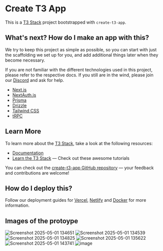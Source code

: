 # Create T3 App

This is a [T3 Stack](https://create.t3.gg/) project bootstrapped with `create-t3-app`.

## What's next? How do I make an app with this?

We try to keep this project as simple as possible, so you can start with just the scaffolding we set up for you, and add additional things later when they become necessary.

If you are not familiar with the different technologies used in this project, please refer to the respective docs. If you still are in the wind, please join our [Discord](https://t3.gg/discord) and ask for help.

- [Next.js](https://nextjs.org)
- [NextAuth.js](https://next-auth.js.org)
- [Prisma](https://prisma.io)
- [Drizzle](https://orm.drizzle.team)
- [Tailwind CSS](https://tailwindcss.com)
- [tRPC](https://trpc.io)

## Learn More

To learn more about the [T3 Stack](https://create.t3.gg/), take a look at the following resources:

- [Documentation](https://create.t3.gg/)
- [Learn the T3 Stack](https://create.t3.gg/en/faq#what-learning-resources-are-currently-available) — Check out these awesome tutorials

You can check out the [create-t3-app GitHub repository](https://github.com/t3-oss/create-t3-app) — your feedback and contributions are welcome!

## How do I deploy this?

Follow our deployment guides for [Vercel](https://create.t3.gg/en/deployment/vercel), [Netlify](https://create.t3.gg/en/deployment/netlify) and [Docker](https://create.t3.gg/en/deployment/docker) for more information.

## Images of the protoype

![Screenshot 2025-05-01 134651](https://github.com/user-attachments/assets/20a34e0f-2ba4-4421-baf4-29354a55c369)
![Screenshot 2025-05-01 134539](https://github.com/user-attachments/assets/23778b81-d524-4b15-9367-c95896f35715)
![Screenshot 2025-05-01 134825](https://github.com/user-attachments/assets/c1fbeee7-87e1-487a-886b-f9effba1877c)
![Screenshot 2025-05-01 135622](https://github.com/user-attachments/assets/852b36f9-b0c9-498c-b3ca-b418f55475fe)
![Screenshot 2025-05-01 143741](https://github.com/user-attachments/assets/331d5c85-8e4d-4503-afbc-c3b6abd9deee)
![image](https://github.com/user-attachments/assets/2bee32d4-5249-4cbf-86a6-4ed13d530f0f)



